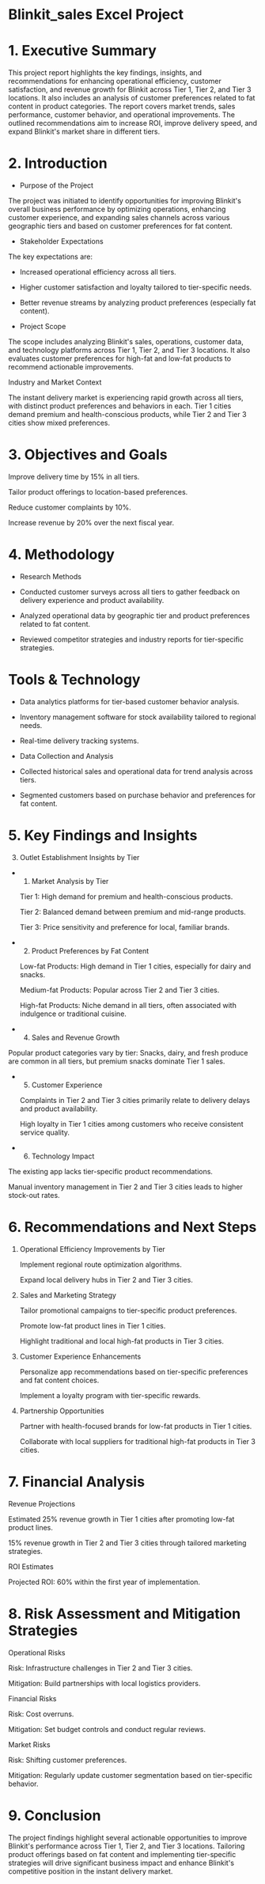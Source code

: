 # Blinkit_sales Excel Project

# 1. Executive Summary
This project report highlights the key findings, insights, and recommendations for enhancing operational efficiency, customer satisfaction, and revenue growth for Blinkit across Tier 1, Tier 2, and Tier 3 locations. It also includes an analysis of customer preferences related to fat content in product categories. The report covers market trends, sales performance, customer behavior, and operational improvements. The outlined recommendations aim to increase ROI, improve delivery speed, and expand Blinkit's market share in different tiers.

# 2. Introduction

* Purpose of the Project

The project was initiated to identify opportunities for improving Blinkit's overall business performance by optimizing operations, enhancing customer experience, and expanding sales channels across various geographic tiers and based on customer preferences for fat content.

* Stakeholder Expectations

The key expectations are:

* Increased operational efficiency across all tiers.

* Higher customer satisfaction and loyalty tailored to tier-specific needs.

* Better revenue streams by analyzing product preferences (especially fat content).

* Project Scope

The scope includes analyzing Blinkit's sales, operations, customer data, and technology platforms across Tier 1, Tier 2, and Tier 3 locations. It also evaluates customer preferences for high-fat and low-fat products to recommend actionable improvements.

Industry and Market Context

The instant delivery market is experiencing rapid growth across all tiers, with distinct product preferences and behaviors in each. Tier 1 cities demand premium and health-conscious products, while Tier 2 and Tier 3 cities show mixed preferences.

# 3. Objectives and Goals

Improve delivery time by 15% in all tiers.

Tailor product offerings to location-based preferences.

Reduce customer complaints by 10%.

Increase revenue by 20% over the next fiscal year.

# 4. Methodology

- Research Methods

* Conducted customer surveys across all tiers to gather feedback on delivery experience and product availability.

* Analyzed operational data by geographic tier and product preferences related to fat content.

* Reviewed competitor strategies and industry reports for tier-specific strategies.

# Tools & Technology

* Data analytics platforms for tier-based customer behavior analysis.

* Inventory management software for stock availability tailored to regional needs.

* Real-time delivery tracking systems.

* Data Collection and Analysis

* Collected historical sales and operational data for trend analysis across tiers.

* Segmented customers based on purchase behavior and preferences for fat content.

# 5. Key Findings and Insights

3. Outlet Establishment Insights by Tier


* 1. Market Analysis by Tier

    Tier 1: High demand for premium and health-conscious products.
    
    Tier 2: Balanced demand between premium and mid-range products.
    
    Tier 3: Price sensitivity and preference for local, familiar brands.

* 2. Product Preferences by Fat Content

    Low-fat Products: High demand in Tier 1 cities, especially for dairy and snacks.
    
    Medium-fat Products: Popular across Tier 2 and Tier 3 cities.
    
    High-fat Products: Niche demand in all tiers, often associated with indulgence or traditional cuisine.


* 4. Sales and Revenue Growth

Popular product categories vary by tier: Snacks, dairy, and fresh produce are common in all tiers, but premium snacks dominate Tier 1 sales.

* 5. Customer Experience

    Complaints in Tier 2 and Tier 3 cities primarily relate to delivery delays and product availability.
    
    High loyalty in Tier 1 cities among customers who receive consistent service quality.

* 6. Technology Impact

The existing app lacks tier-specific product recommendations.

Manual inventory management in Tier 2 and Tier 3 cities leads to higher stock-out rates.

# 6. Recommendations and Next Steps

1. Operational Efficiency Improvements by Tier

    Implement regional route optimization algorithms.
    
    Expand local delivery hubs in Tier 2 and Tier 3 cities.

2. Sales and Marketing Strategy

    Tailor promotional campaigns to tier-specific product preferences.
    
    Promote low-fat product lines in Tier 1 cities.
    
    Highlight traditional and local high-fat products in Tier 3 cities.

3. Customer Experience Enhancements

    Personalize app recommendations based on tier-specific preferences and fat content choices.
    
    Implement a loyalty program with tier-specific rewards.

4. Partnership Opportunities

    Partner with health-focused brands for low-fat products in Tier 1 cities.
    
    Collaborate with local suppliers for traditional high-fat products in Tier 3 cities.

# 7. Financial Analysis

Revenue Projections

Estimated 25% revenue growth in Tier 1 cities after promoting low-fat product lines.

15% revenue growth in Tier 2 and Tier 3 cities through tailored marketing strategies.

ROI Estimates

Projected ROI: 60% within the first year of implementation.

# 8. Risk Assessment and Mitigation Strategies

Operational Risks

Risk: Infrastructure challenges in Tier 2 and Tier 3 cities.

Mitigation: Build partnerships with local logistics providers.

Financial Risks

Risk: Cost overruns.

Mitigation: Set budget controls and conduct regular reviews.

Market Risks

Risk: Shifting customer preferences.

Mitigation: Regularly update customer segmentation based on tier-specific behavior.

# 9. Conclusion

The project findings highlight several actionable opportunities to improve Blinkit's performance across Tier 1, Tier 2, and Tier 3 locations. Tailoring product offerings based on fat content and implementing tier-specific strategies will drive significant business impact and enhance Blinkit's competitive position in the instant delivery market.
